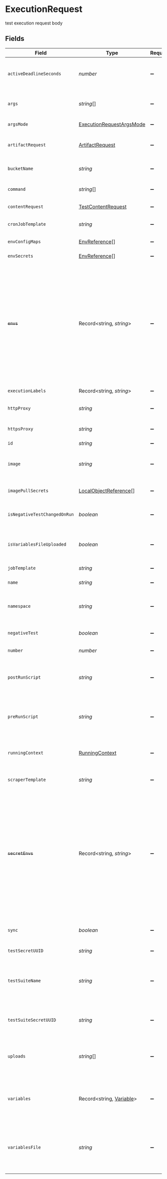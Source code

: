# ExecutionRequest

test execution request body


## Fields

| Field                                                                                                                                                                                                               | Type                                                                                                                                                                                                                | Required                                                                                                                                                                                                            | Description                                                                                                                                                                                                         | Example                                                                                                                                                                                                             |
| ------------------------------------------------------------------------------------------------------------------------------------------------------------------------------------------------------------------- | ------------------------------------------------------------------------------------------------------------------------------------------------------------------------------------------------------------------- | ------------------------------------------------------------------------------------------------------------------------------------------------------------------------------------------------------------------- | ------------------------------------------------------------------------------------------------------------------------------------------------------------------------------------------------------------------- | ------------------------------------------------------------------------------------------------------------------------------------------------------------------------------------------------------------------- |
| `activeDeadlineSeconds`                                                                                                                                                                                             | *number*                                                                                                                                                                                                            | :heavy_minus_sign:                                                                                                                                                                                                  | duration in seconds the test may be active, until its stopped                                                                                                                                                       | 1                                                                                                                                                                                                                   |
| `args`                                                                                                                                                                                                              | *string*[]                                                                                                                                                                                                          | :heavy_minus_sign:                                                                                                                                                                                                  | additional executor binary arguments                                                                                                                                                                                |                                                                                                                                                                                                                     |
| `argsMode`                                                                                                                                                                                                          | [ExecutionRequestArgsMode](../../models/shared/executionrequestargsmode.md)                                                                                                                                         | :heavy_minus_sign:                                                                                                                                                                                                  | usage mode for arguments                                                                                                                                                                                            |                                                                                                                                                                                                                     |
| `artifactRequest`                                                                                                                                                                                                   | [ArtifactRequest](../../models/shared/artifactrequest.md)                                                                                                                                                           | :heavy_minus_sign:                                                                                                                                                                                                  | artifact request body with test artifacts                                                                                                                                                                           |                                                                                                                                                                                                                     |
| `bucketName`                                                                                                                                                                                                        | *string*                                                                                                                                                                                                            | :heavy_minus_sign:                                                                                                                                                                                                  | minio bucket name to get uploads from                                                                                                                                                                               | execution-c01d7cf6-ec3f-47f0-9556-a5d6e9009a43                                                                                                                                                                      |
| `command`                                                                                                                                                                                                           | *string*[]                                                                                                                                                                                                          | :heavy_minus_sign:                                                                                                                                                                                                  | executor image command                                                                                                                                                                                              |                                                                                                                                                                                                                     |
| `contentRequest`                                                                                                                                                                                                    | [TestContentRequest](../../models/shared/testcontentrequest.md)                                                                                                                                                     | :heavy_minus_sign:                                                                                                                                                                                                  | test content request body                                                                                                                                                                                           |                                                                                                                                                                                                                     |
| `cronJobTemplate`                                                                                                                                                                                                   | *string*                                                                                                                                                                                                            | :heavy_minus_sign:                                                                                                                                                                                                  | cron job template extensions                                                                                                                                                                                        |                                                                                                                                                                                                                     |
| `envConfigMaps`                                                                                                                                                                                                     | [EnvReference](../../models/shared/envreference.md)[]                                                                                                                                                               | :heavy_minus_sign:                                                                                                                                                                                                  | config map references                                                                                                                                                                                               |                                                                                                                                                                                                                     |
| `envSecrets`                                                                                                                                                                                                        | [EnvReference](../../models/shared/envreference.md)[]                                                                                                                                                               | :heavy_minus_sign:                                                                                                                                                                                                  | secret references                                                                                                                                                                                                   |                                                                                                                                                                                                                     |
| ~~`envs`~~                                                                                                                                                                                                          | Record<string, *string*>                                                                                                                                                                                            | :heavy_minus_sign:                                                                                                                                                                                                  | :warning: **DEPRECATED**: this will be removed in a future release, please migrate away from it as soon as possible.<br/><br/>Environment variables passed to executor. Deprecated: use Basic Variables instead     |                                                                                                                                                                                                                     |
| `executionLabels`                                                                                                                                                                                                   | Record<string, *string*>                                                                                                                                                                                            | :heavy_minus_sign:                                                                                                                                                                                                  | test execution labels                                                                                                                                                                                               |                                                                                                                                                                                                                     |
| `httpProxy`                                                                                                                                                                                                         | *string*                                                                                                                                                                                                            | :heavy_minus_sign:                                                                                                                                                                                                  | http proxy for executor containers                                                                                                                                                                                  | user:pass@my.proxy.server:8080                                                                                                                                                                                      |
| `httpsProxy`                                                                                                                                                                                                        | *string*                                                                                                                                                                                                            | :heavy_minus_sign:                                                                                                                                                                                                  | https proxy for executor containers                                                                                                                                                                                 | user:pass@my.proxy.server:8081                                                                                                                                                                                      |
| `id`                                                                                                                                                                                                                | *string*                                                                                                                                                                                                            | :heavy_minus_sign:                                                                                                                                                                                                  | execution id                                                                                                                                                                                                        | 62f395e004109209b50edfc1                                                                                                                                                                                            |
| `image`                                                                                                                                                                                                             | *string*                                                                                                                                                                                                            | :heavy_minus_sign:                                                                                                                                                                                                  | container image, executor will run inside this image                                                                                                                                                                | kubeshop/testkube-executor-custom:1.10.11-dev-0a9c91                                                                                                                                                                |
| `imagePullSecrets`                                                                                                                                                                                                  | [LocalObjectReference](../../models/shared/localobjectreference.md)[]                                                                                                                                               | :heavy_minus_sign:                                                                                                                                                                                                  | container image pull secrets                                                                                                                                                                                        |                                                                                                                                                                                                                     |
| `isNegativeTestChangedOnRun`                                                                                                                                                                                        | *boolean*                                                                                                                                                                                                           | :heavy_minus_sign:                                                                                                                                                                                                  | whether negativeTest was changed by user                                                                                                                                                                            | false                                                                                                                                                                                                               |
| `isVariablesFileUploaded`                                                                                                                                                                                           | *boolean*                                                                                                                                                                                                           | :heavy_minus_sign:                                                                                                                                                                                                  | in case the variables file is too big, it will be uploaded                                                                                                                                                          | false                                                                                                                                                                                                               |
| `jobTemplate`                                                                                                                                                                                                       | *string*                                                                                                                                                                                                            | :heavy_minus_sign:                                                                                                                                                                                                  | job template extensions                                                                                                                                                                                             |                                                                                                                                                                                                                     |
| `name`                                                                                                                                                                                                              | *string*                                                                                                                                                                                                            | :heavy_minus_sign:                                                                                                                                                                                                  | test execution custom name                                                                                                                                                                                          | testing with 1000 users                                                                                                                                                                                             |
| `namespace`                                                                                                                                                                                                         | *string*                                                                                                                                                                                                            | :heavy_minus_sign:                                                                                                                                                                                                  | test kubernetes namespace ("testkube" when not set)                                                                                                                                                                 | testkube                                                                                                                                                                                                            |
| `negativeTest`                                                                                                                                                                                                      | *boolean*                                                                                                                                                                                                           | :heavy_minus_sign:                                                                                                                                                                                                  | whether to run test as negative test                                                                                                                                                                                | false                                                                                                                                                                                                               |
| `number`                                                                                                                                                                                                            | *number*                                                                                                                                                                                                            | :heavy_minus_sign:                                                                                                                                                                                                  | test execution number                                                                                                                                                                                               |                                                                                                                                                                                                                     |
| `postRunScript`                                                                                                                                                                                                     | *string*                                                                                                                                                                                                            | :heavy_minus_sign:                                                                                                                                                                                                  | script to run after test execution (not supported for container executors)                                                                                                                                          | sleep 30                                                                                                                                                                                                            |
| `preRunScript`                                                                                                                                                                                                      | *string*                                                                                                                                                                                                            | :heavy_minus_sign:                                                                                                                                                                                                  | script to run before test execution (not supported for container executors)                                                                                                                                         | echo -n '$SECRET_ENV' > ./secret_file                                                                                                                                                                               |
| `runningContext`                                                                                                                                                                                                    | [RunningContext](../../models/shared/runningcontext.md)                                                                                                                                                             | :heavy_minus_sign:                                                                                                                                                                                                  | running context for test or test suite execution                                                                                                                                                                    |                                                                                                                                                                                                                     |
| `scraperTemplate`                                                                                                                                                                                                   | *string*                                                                                                                                                                                                            | :heavy_minus_sign:                                                                                                                                                                                                  | scraper template extensions                                                                                                                                                                                         |                                                                                                                                                                                                                     |
| ~~`secretEnvs`~~                                                                                                                                                                                                    | Record<string, *string*>                                                                                                                                                                                            | :heavy_minus_sign:                                                                                                                                                                                                  | :warning: **DEPRECATED**: this will be removed in a future release, please migrate away from it as soon as possible.<br/><br/>Execution variables passed to executor from secrets. Deprecated: use Secret Variables instead |                                                                                                                                                                                                                     |
| `sync`                                                                                                                                                                                                              | *boolean*                                                                                                                                                                                                           | :heavy_minus_sign:                                                                                                                                                                                                  | whether to start execution sync or async                                                                                                                                                                            |                                                                                                                                                                                                                     |
| `testSecretUUID`                                                                                                                                                                                                    | *string*                                                                                                                                                                                                            | :heavy_minus_sign:                                                                                                                                                                                                  | test secret uuid                                                                                                                                                                                                    | 7934600f-b367-48dd-b981-4353304362fb                                                                                                                                                                                |
| `testSuiteName`                                                                                                                                                                                                     | *string*                                                                                                                                                                                                            | :heavy_minus_sign:                                                                                                                                                                                                  | unique test suite name (CRD Test suite name), if it's run as a part of test suite                                                                                                                                   | test-suite1                                                                                                                                                                                                         |
| `testSuiteSecretUUID`                                                                                                                                                                                               | *string*                                                                                                                                                                                                            | :heavy_minus_sign:                                                                                                                                                                                                  | test suite secret uuid, if it's run as a part of test suite                                                                                                                                                         | 7934600f-b367-48dd-b981-4353304362fb                                                                                                                                                                                |
| `uploads`                                                                                                                                                                                                           | *string*[]                                                                                                                                                                                                          | :heavy_minus_sign:                                                                                                                                                                                                  | list of file paths that need to be copied into the test from uploads                                                                                                                                                |                                                                                                                                                                                                                     |
| `variables`                                                                                                                                                                                                         | Record<string, [Variable](../../models/shared/variable.md)>                                                                                                                                                         | :heavy_minus_sign:                                                                                                                                                                                                  | execution variables passed to executor converted to vars for usage in tests                                                                                                                                         |                                                                                                                                                                                                                     |
| `variablesFile`                                                                                                                                                                                                     | *string*                                                                                                                                                                                                            | :heavy_minus_sign:                                                                                                                                                                                                  | variables file content - need to be in format for particular executor (e.g. postman envs file)                                                                                                                      |                                                                                                                                                                                                                     |